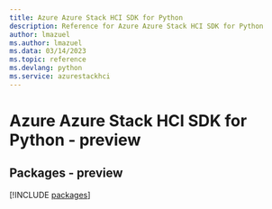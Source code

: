 ```yaml
---
title: Azure Azure Stack HCI SDK for Python
description: Reference for Azure Azure Stack HCI SDK for Python
author: lmazuel
ms.author: lmazuel
ms.data: 03/14/2023
ms.topic: reference
ms.devlang: python
ms.service: azurestackhci
---
```

# Azure Azure Stack HCI SDK for Python - preview
## Packages - preview
[!INCLUDE [packages](azure-stack-hci-index.md)]